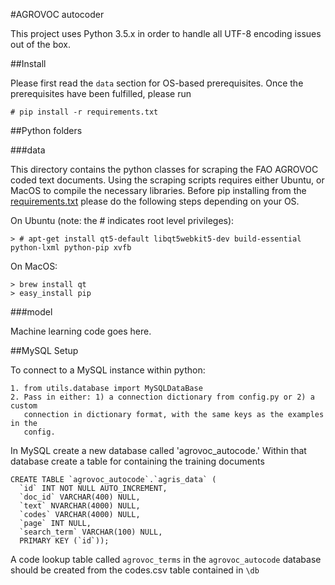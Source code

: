 #AGROVOC autocoder

This project uses Python 3.5.x in order to handle all UTF-8 encoding
issues out of the box.

##Install

Please first read the `data` section for OS-based prerequisites.  Once the 
prerequisites have been fulfilled, please run

    # pip install -r requirements.txt

##Python folders

###data

This directory contains the python classes for scraping the FAO AGROVOC coded text 
documents.  Using the scraping scripts requires either Ubuntu, or MacOS to compile 
the necessary libraries.  Before pip installing from the 
[requirements.txt](src/requirements.txt) please do the following steps depending 
on your OS.

On Ubuntu (note: the # indicates root level privileges):

    > # apt-get install qt5-default libqt5webkit5-dev build-essential python-lxml python-pip xvfb
    
On MacOS:

    > brew install qt
    > easy_install pip
    

###model

Machine learning code goes here.

##MySQL Setup

To connect to a MySQL instance within python:

    1. from utils.database import MySQLDataBase
    2. Pass in either: 1) a connection dictionary from config.py or 2) a custom
       connection in dictionary format, with the same keys as the examples in the
       config.
    
In MySQL create a new database called 'agrovoc_autocode.'  Within that database
create a table for containing the training documents

    CREATE TABLE `agrovoc_autocode`.`agris_data` (
      `id` INT NOT NULL AUTO_INCREMENT,
      `doc_id` VARCHAR(400) NULL,
      `text` NVARCHAR(4000) NULL,
      `codes` VARCHAR(4000) NULL,
      `page` INT NULL,
      `search_term` VARCHAR(100) NULL,
      PRIMARY KEY (`id`));
      
A code lookup table called `agrovoc_terms` in the `agrovoc_autocode` database should be
created from the codes.csv table contained in `\db`